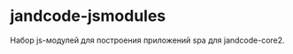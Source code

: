 
jandcode-jsmodules
==================

Набор js-модулей для построения приложений spa для jandcode-core2.

